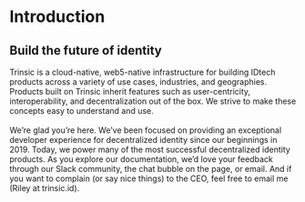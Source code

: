 # Introduction

## Build the future of identity

Trinsic is a cloud-native, web5-native infrastructure for building IDtech products across a variety of use cases, industries, and geographies. Products built on Trinsic inherit features such as user-centricity, interoperability, and decentralization out of the box. We strive to make these concepts easy to understand and use.
<br/>
<br/>
We’re glad you’re here. 
We’ve been focused on providing an exceptional developer experience for decentralized identity since our beginnings in 2019. 
Today, we power many of the most successful decentralized identity products. 
As you explore our documentation, we’d love your feedback through our Slack community, the chat bubble on the page, or email. 
And if you want to complain (or say nice things) to the CEO, feel free to email me (Riley at trinsic.id).
